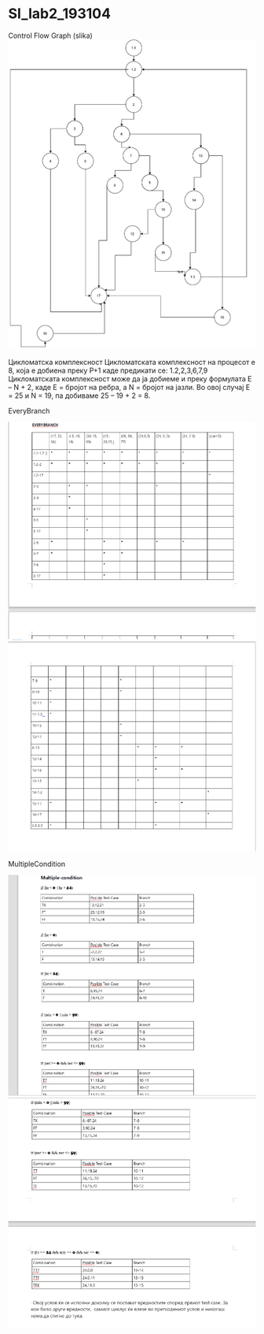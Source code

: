 # SI_lab2_193104


Control Flow Graph (slika)
![Control Flow Graph](CFG(TheEnd).png "CFG")



Цикломатска комплексност
Цикломатската комплексност на процесот е 8, која е добиена преку P+1 каде предикати се: 1.2,2,3,6,7,9
Цикломатската комплексност може да ја добиеме  и преку  формулата E – N + 2, каде Е = бројот на ребра, 
а N = бројот на јазли. 
Во овој случај Е = 25 и N = 19, па добиваме 25 – 19 + 2 = 8.




EveryBranch 

![Control Flow Graph](EB1(End).png "EverBranch1")
![Control Flow Graph](EB2(End).png "EverBranch2")


MultipleCondition

![Control Flow Graph](MC.png "MC")
![Control Flow Graph](MC2(end).png "MC2")






